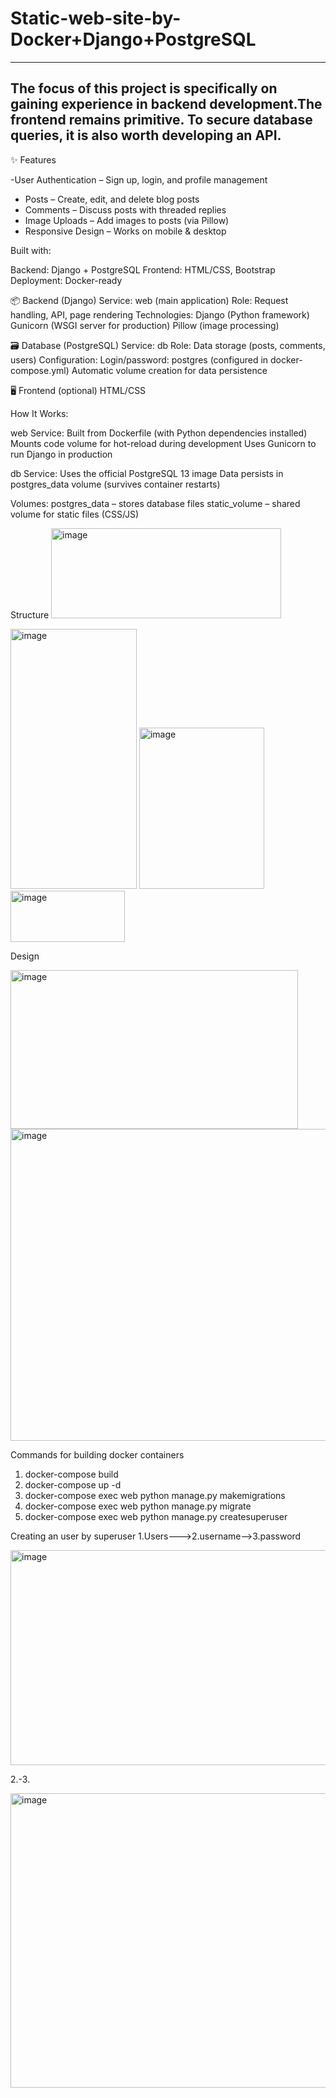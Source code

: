 # Static-web-site-by-Docker+Django+PostgreSQL
------------------------------
The focus of this project is specifically on gaining experience in backend development.The frontend remains primitive.
To secure database queries, it is also worth developing an API.
---------------------------
✨ Features

-User Authentication – Sign up, login, and profile management
- Posts – Create, edit, and delete blog posts
- Comments – Discuss posts with threaded replies
- Image Uploads – Add images to posts (via Pillow)
- Responsive Design – Works on mobile & desktop

Built with:

Backend: Django + PostgreSQL
Frontend: HTML/CSS, Bootstrap
Deployment: Docker-ready

📦 Backend (Django)
Service: web (main application)
Role: Request handling, API, page rendering
Technologies:
Django (Python framework)
Gunicorn (WSGI server for production)
Pillow (image processing)

🗃 Database (PostgreSQL)
Service: db
Role: Data storage (posts, comments, users)
Configuration:
Login/password: postgres (configured in docker-compose.yml)
Automatic volume creation for data persistence

🖥 Frontend (optional)
HTML/CSS

How It Works:

web Service:
Built from Dockerfile (with Python dependencies installed)
Mounts code volume for hot-reload during development
Uses Gunicorn to run Django in production

db Service:
Uses the official PostgreSQL 13 image
Data persists in postgres_data volume (survives container restarts)

Volumes:
postgres_data – stores database files
static_volume – shared volume for static files (CSS/JS)

Structure
<img width="368" height="144" alt="image" src="https://github.com/user-attachments/assets/7570d32f-f117-4f2c-8535-76adc0f11c6c" />

<img width="202" height="416" alt="image" src="https://github.com/user-attachments/assets/81be0dd4-aa12-4023-9749-f3c5c14bebf9" />

<img width="200" height="258" alt="image" src="https://github.com/user-attachments/assets/96d3a6bf-7d1b-4bd0-b10a-ae58f320b12e" />

<img width="183" height="82" alt="image" src="https://github.com/user-attachments/assets/ce4d46f5-b200-4d49-876a-0b841e8fdc64" />

Design

<img width="460" height="254" alt="image" src="https://github.com/user-attachments/assets/ab4b42c1-41d8-4727-9756-425d86dbd5f5" />

<img width="1198" height="499" alt="image" src="https://github.com/user-attachments/assets/30186b76-d665-4bf4-a3bd-75c755f6e5df" />


Commands for building docker containers

1. docker-compose build
2. docker-compose up -d
3. docker-compose exec web python manage.py makemigrations
4. docker-compose exec web python manage.py migrate
5. docker-compose exec web python manage.py createsuperuser


Creating an user by superuser
1.Users--->2.username-->3.password


<img width="1191" height="344" alt="image" src="https://github.com/user-attachments/assets/e47c8652-a48e-4af3-a687-50b46d97f3cb" />

2.-3.

<img width="871" height="471" alt="image" src="https://github.com/user-attachments/assets/81c2c97c-cdd7-4623-895c-3d274b5c7060" />







